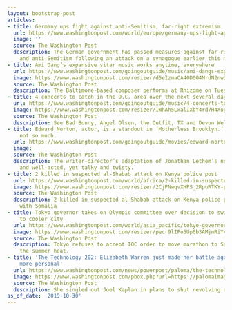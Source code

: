 ```yaml
---
layout: bootstrap-post
articles:
- title: Germany ups fight against anti-Semitism, far-right extremism
  url: https://www.washingtonpost.com/world/europe/germany-ups-fight-against-anti-semitism-far-right-extremism/2019/10/30/d928b778-fb19-11e9-9e02-1d45cb3dfa8f_story.html
  image: ''
  source: The Washington Post
  description: The German government has passed measures against far-right extremism
    and anti-Semitism following an attack on a synagogue earlier this month
- title: Ami Dang’s expansive sitar music works anytime, everywhere
  url: https://www.washingtonpost.com/goingoutguide/music/ami-dangs-expansive-sitar-music-works-anytime-everywhere/2019/10/29/e1c80cb4-f671-11e9-a285-882a8e386a96_story.html
  image: https://www.washingtonpost.com/resizer/d5eIzmaCA40D0O4MrdN2nw3oUgg=/1440x0/smart/arc-anglerfish-washpost-prod-washpost.s3.amazonaws.com/public/6BVXN4HZYAI6TAMQNPSN5NLOAE.jpg
  source: The Washington Post
  description: The Baltimore-based composer performs at Rhizome on Tuesday.
- title: 4 concerts to catch in the D.C. area over the next several days
  url: https://www.washingtonpost.com/goingoutguide/music/4-concerts-to-catch-in-the-dc-area-over-the-next-several-days/2019/10/25/f179cdaa-f671-11e9-a285-882a8e386a96_story.html
  image: https://www.washingtonpost.com/resizer/IWhAh5LxalIXbY4rd7H4XogM8EY=/1440x0/smart/arc-anglerfish-washpost-prod-washpost.s3.amazonaws.com/public/XBBIO3QOWYI6TCJYLCMK3QUPUI.jpg
  source: The Washington Post
  description: See Bad Bunny, Angel Olsen, the Outfit, TX and Devon Welsh live.
- title: Edward Norton, actor, is a standout in ‘Motherless Brooklyn.’ His screenplay,
    not so much.
  url: https://www.washingtonpost.com/goingoutguide/movies/edward-norton-actor-is-a-standout-in-motherless-brooklyn-his-screenplay-not-so-much/2019/10/30/d6f464a6-f831-11e9-8cf0-4cc99f74d127_story.html
  image: 
  source: The Washington Post
  description: The writer-director’s adaptation of Jonathan Lethem’s novel is stylish
    and well-acted, yet talky and twisty.
- title: 2 killed in suspected al-Shabab attack on Kenya police post
  url: https://www.washingtonpost.com/world/africa/2-killed-in-suspected-al-shabab-attack-on-kenya-police-post/2019/10/30/a19b488c-fb16-11e9-9e02-1d45cb3dfa8f_story.html
  image: https://www.washingtonpost.com/resizer/2CjPNwqvXHPS_2RpuRTKY-p3eVo=/1484x0/www.washingtonpost.com/pb/resources/img/twp-social-share.png
  source: The Washington Post
  description: 2 killed in suspected al-Shabab attack on Kenya police post near border
    with Somalia
- title: Tokyo governor takes on Olympic committee over decision to switch marathon
    to cooler city
  url: https://www.washingtonpost.com/world/asia_pacific/tokyo-governor-takes-on-olympic-committee-over-decision-to-switch-marathon-to-cooler-city/2019/10/30/dec13e66-fb10-11e9-9534-e0dbcc9f5683_story.html
  image: https://www.washingtonpost.com/resizer/pecr9lIFo5Up6b3AMjmRiYvs52w=/1440x0/smart/arc-anglerfish-washpost-prod-washpost.s3.amazonaws.com/public/TXEOIVH3CUI6TCIGVNVWBXUREQ.jpg
  source: The Washington Post
  description: Tokyo refuses to accept IOC order to move marathon to Sapporo due to
    the summer heat.
- title: 'The Technology 202: Elizabeth Warren just made her battle against Facebook
    more personal'
  url: https://www.washingtonpost.com/news/powerpost/paloma/the-technology-202/2019/10/30/the-technology-202-elizabeth-warren-just-made-her-battle-against-facebook-more-personal/5db8550e88e0fa5ad928db79/
  image: https://www.washingtonpost.com/pbox.php?url=https://palomaimages.washingtonpost.com/pr2/e43b0ae50567255772b12b56d91cf51f-680-453-70-8-ZEE5VSH2VAI6THQCDVC4WPP2R4.jpg&w=1484&op=resize&opt=1&filter=antialias&t=20170517
  source: The Washington Post
  description: She singled out Joel Kaplan in plans to shut revolving door.
as_of_date: '2019-10-30'
---
```


